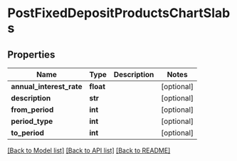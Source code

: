 # PostFixedDepositProductsChartSlabs

## Properties
Name | Type | Description | Notes
------------ | ------------- | ------------- | -------------
**annual_interest_rate** | **float** |  | [optional] 
**description** | **str** |  | [optional] 
**from_period** | **int** |  | [optional] 
**period_type** | **int** |  | [optional] 
**to_period** | **int** |  | [optional] 

[[Back to Model list]](../README.md#documentation-for-models) [[Back to API list]](../README.md#documentation-for-api-endpoints) [[Back to README]](../README.md)

